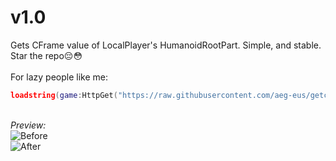 # v1.0
Gets CFrame value of LocalPlayer's HumanoidRootPart. Simple, and stable.
\
Star the repo😔😳
\
\
For lazy people like me:
```lua
loadstring(game:HttpGet("https://raw.githubusercontent.com/aeg-eus/getcframe/main/main.lua"))()
```
\
*Preview:*\
![Before](https://user-images.githubusercontent.com/93492434/166814623-bab78e17-a527-4f7d-9a68-06dd395acb44.png)\
![After](https://user-images.githubusercontent.com/93492434/166815067-afa06f37-8d7f-4705-bbeb-74c9b7da3e65.png)
